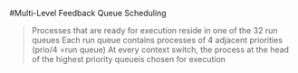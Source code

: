 
#Multi-Level Feedback Queue Scheduling


>Processes that are ready for execution reside in one of the 32 run queues
>Each run queue contains processes of 4 adjacent priorities (prio/4 =run queue)
>At every context switch, the process at the head of the highest priority queueis chosen for execution
